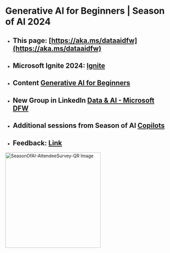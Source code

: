 # Generative AI for Beginners | Season of AI 2024

- ## This page: [https://aka.ms/dataaidfw](https://aka.ms/dataaidfw)

- ## Microsoft Ignite 2024: [Ignite](https://ignite.microsoft.com/)
 
- ## Content [Generative AI for Beginners](https://aka.ms/genai-beginners)

- ## New Group in LinkedIn [Data & AI - Microsoft DFW](https://www.linkedin.com/groups/14518026/)
  
- ## Additional sessions from Season of AI [Copilots](https://github.com/microsoft/community-content/tree/main/SeasonOfAI-S2-Copilots)

- ## Feedback: [Link](https://forms.office.com/Pages/ResponsePage.aspx?id=v4j5cvGGr0GRqy180BHbR1QhpO9irrJEq8Y3H0czwXpUQ1M1WVlGS1FZNVJKS0VIVlRWSVhHUThIVS4u)

<img src="https://github.com/user-attachments/assets/72a876be-27c6-4afe-b3c6-3740ae99c364" alt="SeasonOfAI-AttendeeSurvey-QR Image" width="300" height="300">
